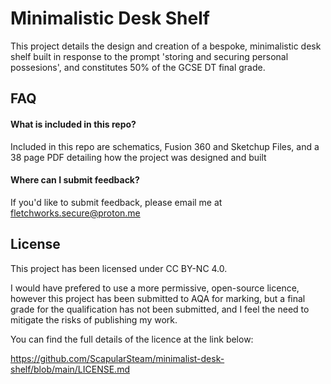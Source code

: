 # Minimalistic Desk Shelf
This project details the design and creation of a bespoke, minimalistic desk shelf built in response to the prompt 'storing and securing personal possesions', and constitutes 50% of the GCSE DT final grade.




## FAQ

#### What is included in this repo?

Included in this repo are schematics, Fusion 360 and Sketchup Files, and a 38 page PDF detailing how the project was designed and built

#### Where can I submit feedback?

If you'd like to submit feedback, please email me at fletchworks.secure@proton.me


## License

This project has been licensed under CC BY-NC 4.0.

I would have prefered to use a more permissive, open-source licence, however this project has been submitted to AQA for marking, but a final grade for the qualification has not been submitted, and I feel the need to mitigate the risks of publishing my work.

You can find the full details of the licence at the link below:

https://github.com/ScapularSteam/minimalist-desk-shelf/blob/main/LICENSE.md
